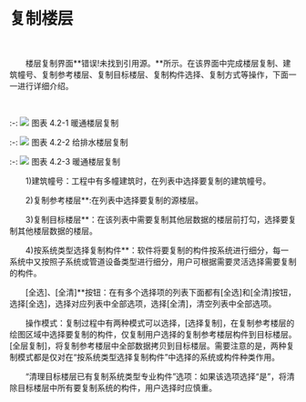 

# 复制楼层
<br/>

&emsp;&emsp;楼层复制界面**错误!未找到引用源。**所示。在该界面中完成楼层复制、建筑幢号、复制参考楼层、复制目标楼层、复制构件选择、复制方式等操作，下面一一进行详细介绍。

<br/>

:-: ![](images/109.png)
图表 4.2-1 暖通楼层复制
<br/>

:-: ![](images/110.png)
图表 4.2-2 给排水楼层复制
<br/>


:-: ![](images/111.png)
图表 4.2-3 暖通楼层复制
<br/>

&emsp;&emsp;1)建筑幢号：工程中有多幢建筑时，在列表中选择要复制的建筑幢号。

&emsp;&emsp;2)复制参考楼层**:在列表中选择要复制的源楼层。

&emsp;&emsp;3)复制目标楼层**：在该列表中需要复制其他层数据的楼层前打勾，选择要复制其他楼层数据的楼层。

&emsp;&emsp;4)按系统类型选择复制构件**：软件将要复制的构件按系统进行细分，每一系统中又按照子系统或管道设备类型进行细分，用户可根据需要灵活选择需要复制的构件。

&emsp;&emsp;[全选\]、\[全清\]**按钮：在有多个选择项的列表下面都有\[全选\]和\[全清\]按钮，选择\[全选\]，选择对应列表中全部选项，选择\[全清\]，清空列表中全部选项。

&emsp;&emsp;操作模式：复制过程中有两种模式可以选择，\[选择复制\]，在复制参考楼层的绘图区域中选择要复制的构件，仅复制用户选择的复制参考楼层构件到目标楼层。\[全层复制\]，将复制参考楼层中全部数据拷贝到目标楼层。需要注意的是，两种复制模式都是仅对在“按系统类型选择复制构件”中选择的系统或构件种类作用。

&emsp;&emsp;“清理目标楼层已有复制系统类型专业构件”选项：如果该选项选择“是”，将清除目标楼层中所有要复制系统的构件，用户选择时应慎重。